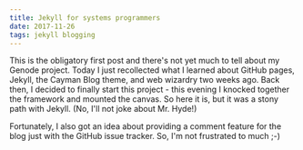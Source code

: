 ```yaml
---
title: Jekyll for systems programmers
date: 2017-11-26
tags: jekyll blogging
---
```


This is the obligatory first post and there's not yet much to tell about my
Genode project. Today I just recollected what I learned about GitHub pages,
Jekyll, the Cayman Blog theme, and web wizardry two weeks ago. Back then, I
decided to finally start this project - this evening I knocked together the
framework and mounted the canvas. So here it is, but it was a stony path with
Jekyll. (No, I'll not joke about Mr. Hyde!)

Fortunately, I also got an idea about providing a comment feature for the blog
just with the GitHub issue tracker. So, I'm not frustrated to much ;-)
